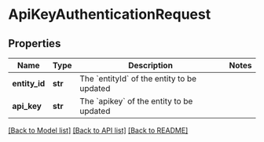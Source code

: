 # ApiKeyAuthenticationRequest

## Properties
Name | Type | Description | Notes
------------ | ------------- | ------------- | -------------
**entity_id** | **str** | The &#x60;entityId&#x60; of the entity to be updated | 
**api_key** | **str** | The &#x60;apikey&#x60; of the entity to be updated | 

[[Back to Model list]](../README.md#documentation-for-models) [[Back to API list]](../README.md#documentation-for-api-endpoints) [[Back to README]](../README.md)

